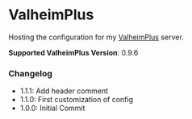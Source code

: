# ValheimPlus

Hosting the configuration for my [ValheimPlus](https://github.com/valheimPlus/ValheimPlus) server.

**Supported ValheimPlus Version**: 0.9.6


### Changelog
- 1.1.1: Add header comment
- 1.1.0: First customization of config
- 1.0.0: Initial Commit

